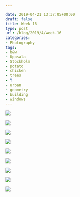 ```yaml
---

date: 2019-04-21 13:37:05+00:00
draft: false
title: Week 16
type: post
url: /blog/2019/4/week-16
categories:
- Photography
tags:
- b&w
- Uppsala
- Stockholm
- potato
- chicken
- trees
- Y
- urban
- geometry
- building
- windows
---
```




  
   ![](/img)

  

  
   ![](/img)

  

  
   ![](/img)

  

  
   ![](/img)

  

  
   ![](/img)

  

  
   ![](/img)

  

  
   ![](/img)

  

  
   ![](/img)

  

  
   ![](/img)

  


